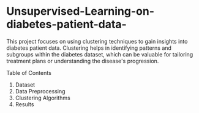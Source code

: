 # Unsupervised-Learning-on-diabetes-patient-data-
This project focuses on using clustering techniques to gain insights into diabetes patient data. Clustering helps in identifying patterns and subgroups within the diabetes dataset, which can be valuable for tailoring treatment plans or understanding the disease's progression.

Table of Contents
1. Dataset
2. Data Preprocessing
3. Clustering Algorithms
4. Results
